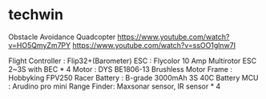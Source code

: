 # techwin
Obstacle Avoidance Quadcopter
https://www.youtube.com/watch?v=HO5QmyZm7PY
https://www.youtube.com/watch?v=ssOO1glnw7I

Flight Controller : Flip32+(Barometer)
ESC : Flycolor 10 Amp Multirotor ESC 2~3S with BEC * 4
Motor : DYS BE1806-13 Brushless Motor
Frame : Hobbyking FPV250 Racer
Battery : B-grade 3000mAh 3S 40C Battery
MCU : Arudino pro mini
Range Finder: Maxsonar sensor, IR sensor * 4
